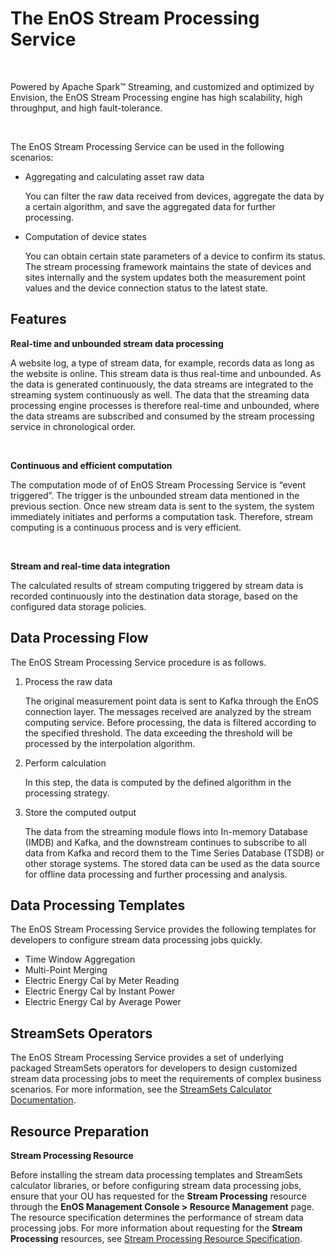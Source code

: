 # The EnOS Stream Processing Service

<br />

Powered by Apache Spark™ Streaming, and customized and optimized by Envision, the EnOS Stream Processing engine has high scalability, high throughput, and high fault-tolerance.

<br />

The EnOS Stream Processing Service can be used in the following scenarios:

- Aggregating and calculating asset raw data

  You can filter the raw data received from devices, aggregate the data by a certain algorithm, and save the aggregated data for further processing.  

- Computation of device states

  You can obtain certain state parameters of a device to confirm its status. The stream processing framework maintains the state of devices and sites internally and the system updates both the measurement point values and the device connection status to the latest state.

## Features

**Real-time and unbounded stream data processing**

A website log, a type of stream data, for example, records data as long as the website is online. This stream data is thus real-time and unbounded. As the data is generated continuously, the data streams are integrated to the streaming system continuously as well. The data that the streaming data processing engine processes is therefore real-time and unbounded, where the data streams are subscribed and consumed by the stream processing service in chronological order.

<br />

**Continuous and efficient computation**

The computation mode of of EnOS Stream Processing Service is “event triggered”. The trigger is the unbounded stream data mentioned in the previous section. Once new stream data is sent to the system, the system immediately initiates and performs a computation task. Therefore, stream computing is a continuous process and is very efficient.

<br />

**Stream and real-time data integration**

The calculated results of stream computing triggered by stream data is recorded continuously into the destination data storage, based on the configured data storage policies.

## Data Processing Flow

The EnOS Stream Processing Service procedure is as follows.

1. Process the raw data

   The original measurement point data is sent to Kafka through the EnOS connection layer. The messages received are analyzed by the stream computing service. Before processing, the data is filtered according to the specified threshold. The data exceeding the threshold will be processed by the interpolation algorithm.

2. Perform calculation

   In this step, the data is computed by the defined algorithm in the processing strategy.

3. Store the computed output

   The data from the streaming module flows into In-memory Database (IMDB) and Kafka, and the downstream continues to subscribe to all data from Kafka and record them to the Time Series Database (TSDB) or other storage systems. The stored data can be used as the data source for offline data processing and further processing and analysis.

## Data Processing Templates

The EnOS Stream Processing Service provides the following templates for developers to configure stream data processing jobs quickly.

- Time Window Aggregation
- Multi-Point Merging
- Electric Energy Cal by Meter Reading
- Electric Energy Cal by Instant Power
- Electric Energy Cal by Average Power

## StreamSets Operators

The EnOS Stream Processing Service provides a set of underlying packaged StreamSets operators for developers to design customized stream data processing jobs to meet the requirements of complex business scenarios. For more information, see the [StreamSets Calculator Documentation](../reference/streamsets/index).

## Resource Preparation

**Stream Processing Resource**

Before installing the stream data processing templates and StreamSets calculator libraries, or before configuring stream data processing jobs, ensure that your OU has requested for the **Stream Processing** resource through the **EnOS Management Console > Resource Management** page. The resource specification determines the performance of stream data processing jobs. For more information about requesting for the **Stream Processing** resources, see [Stream Processing Resource Specification](/docs/enos/en/dev/resourcemanagement/reference/stream_data_processing.html).
